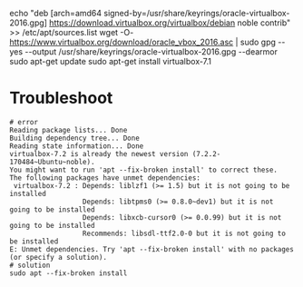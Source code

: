 echo "deb [arch=amd64 signed-by=/usr/share/keyrings/oracle-virtualbox-2016.gpg] https://download.virtualbox.org/virtualbox/debian noble contrib" >> /etc/apt/sources.list
wget -O- https://www.virtualbox.org/download/oracle_vbox_2016.asc | sudo gpg --yes --output /usr/share/keyrings/oracle-virtualbox-2016.gpg --dearmor
sudo apt-get update
sudo apt-get install virtualbox-7.1

# Troubleshoot

```
# error
Reading package lists... Done
Building dependency tree... Done
Reading state information... Done
virtualbox-7.2 is already the newest version (7.2.2-170484~Ubuntu~noble).
You might want to run 'apt --fix-broken install' to correct these.
The following packages have unmet dependencies:
 virtualbox-7.2 : Depends: liblzf1 (>= 1.5) but it is not going to be installed
                  Depends: libtpms0 (>= 0.8.0~dev1) but it is not going to be installed
                  Depends: libxcb-cursor0 (>= 0.0.99) but it is not going to be installed
                  Recommends: libsdl-ttf2.0-0 but it is not going to be installed
E: Unmet dependencies. Try 'apt --fix-broken install' with no packages (or specify a solution).
# solution
sudo apt --fix-broken install
```